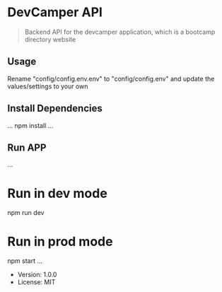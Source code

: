 # DevCamper API

> Backend API for the devcamper application, which is a bootcamp directory website

## Usage

Rename "config/config.env.env" to "config/config.env" and update the values/settings to your own

## Install Dependencies
...
npm install
...

## Run APP
...
# Run in dev mode 
npm run dev

# Run in prod mode
npm start
...

- Version: 1.0.0
- License: MIT
